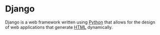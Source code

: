 # Django

Django is a web framework written using [Python](/python) that allows for the design of web applications that generate [HTML](/html) dynamically.